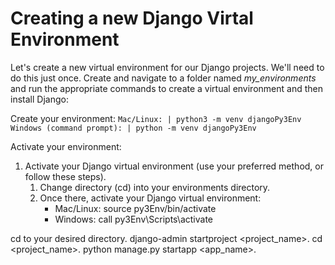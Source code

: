 # Creating a new Django Virtal Environment

Let's create a new virtual environment for our Django projects. We'll need to do this just once. Create and navigate to a folder named *my_environments* and run the appropriate commands to create a virtual environment and then install Django:

Create your environment:
`
Mac/Linux: | python3 -m venv djangoPy3Env
Windows (command prompt): | python -m venv djangoPy3Env
`

Activate your environment:



1. Activate your Django virtual environment (use your preferred method, or follow these steps).
    1. Change directory (cd) into your environments directory.
    2. Once there, activate your Django virtual environment:
        - Mac/Linux: source py3Env/bin/activate
        - Windows: call py3Env\Scripts\activate
        
cd to your desired directory.
django-admin startproject <project_name>.
cd <project_name>.
python manage.py startapp <app_name>.